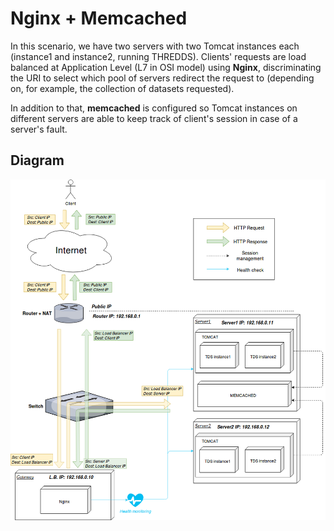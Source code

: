 # Nginx + Memcached #

In this scenario, we have two servers with two Tomcat instances each (instance1 and instance2, running THREDDS). Clients' requests are load balanced at Application Level (L7 in OSI model) using __Nginx__, 
discriminating the URI to select which pool of servers redirect the request to (depending on, for example, the collection of datasets requested).

In addition to that, __memcached__ is configured so Tomcat instances on different servers are able to keep track of client's session in case of a server's fault.

## Diagram ##
![Diagram nginx_memcached](./nginx_memcached_diagram.png)

